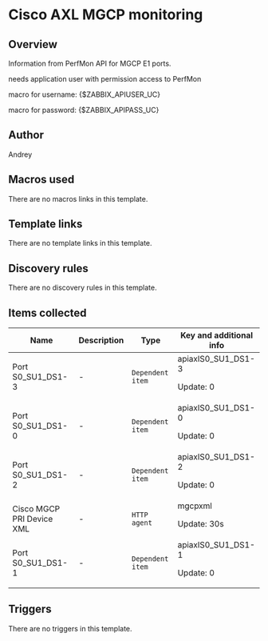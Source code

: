 # Cisco AXL MGCP monitoring

## Overview

Information from PerfMon API for MGCP E1 ports.


 


needs application user with permission access to PerfMon


macro for username: {$ZABBIX\_APIUSER\_UC}


macro for password: {$ZABBIX\_APIPASS\_UC}



## Author

Andrey

## Macros used

There are no macros links in this template.

## Template links

There are no template links in this template.

## Discovery rules

There are no discovery rules in this template.

## Items collected

|Name|Description|Type|Key and additional info|
|----|-----------|----|----|
|Port S0_SU1_DS1-3|<p>-</p>|`Dependent item`|apiaxlS0_SU1_DS1-3<p>Update: 0</p>|
|Port S0_SU1_DS1-0|<p>-</p>|`Dependent item`|apiaxlS0_SU1_DS1-0<p>Update: 0</p>|
|Port S0_SU1_DS1-2|<p>-</p>|`Dependent item`|apiaxlS0_SU1_DS1-2<p>Update: 0</p>|
|Cisco MGCP PRI Device XML|<p>-</p>|`HTTP agent`|mgcpxml<p>Update: 30s</p>|
|Port S0_SU1_DS1-1|<p>-</p>|`Dependent item`|apiaxlS0_SU1_DS1-1<p>Update: 0</p>|


## Triggers

There are no triggers in this template.

